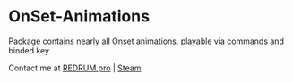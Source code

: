 # OnSet-Animations
Package contains nearly all Onset animations, playable via commands and binded key.


Contact me at [REDRUM.pro](https://redrum.pro) | [Steam](https://steamcommunity.com/id/M4er/)
